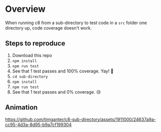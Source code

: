 # Overview

When running c8 from a sub-directory to test code in a `src` folder one directory up, code coverage doesn't work.

## Steps to reproduce

1. Download this repo
2. `npm install`
3. `npm run test`
4. See that 1 test passes and 100% coverage. Yay! 🎉
5. `cd sub-directory`
6. `npm install`
7. `npm run test`
8. See that 1 test passes and 0% coverage. 😢

## Animation

https://github.com/timganter/c8-sub-directory/assets/1911000/24637a9a-cc95-4d3a-8d95-b9a7cf199304

